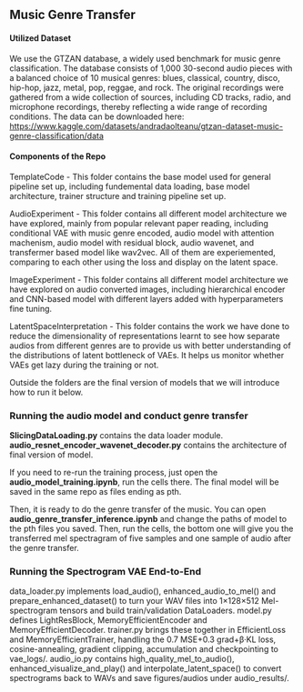 ## Music Genre Transfer
#### Utilized Dataset
We use the GTZAN database, a widely used benchmark for music genre classification. The database consists of 1,000 30-second audio pieces with a balanced choice of 10 musical genres: blues, classical, country, disco, hip-hop, jazz, metal, pop, reggae, and rock. The original recordings were gathered from a wide collection of sources, including CD tracks, radio, and microphone recordings, thereby reflecting a wide range of recording conditions. The data can be downloaded here: 
https://www.kaggle.com/datasets/andradaolteanu/gtzan-dataset-music-genre-classification/data

#### Components of the Repo
TemplateCode - This folder contains the base model used for general pipeline set up, including fundemental data loading, base model architecture, trainer structure and training pipeline set up. 

AudioExperiment - This folder contains all different model architecture we have explored, mainly from popular relevant paper reading, including conditional VAE with music genre encoded, audio model with attention machenism, audio model with residual block, audio wavenet, and transfermer based model like wav2vec. All of them are experiemented, comparing to each other using the loss and display on the latent space. 

ImageExperiment - This folder contains all different model architecture we have explored on audio converted images, including hierarchical encoder and CNN-based model with different layers added with hyperparameters fine tuning. 

LatentSpaceInterpretation - This folder contains the work we have done to reduce the dimensionality of representations learnt to see how separate audios from different genres are to provide us with better understanding of the distributions of latent bottleneck of VAEs. It helps us monitor whether VAEs get lazy during the training or not. 

Outside the folders are the final version of models that we will introduce how to run it below. 


### Running the audio model and conduct genre transfer
**SlicingDataLoading.py** contains the data loader module. **audio_resnet_encoder_wavenet_decoder.py** contains the architecture of final version of model. 

If you need to re-run the training process, just open the **audio_model_training.ipynb**, run the cells there. The final model will be saved in the same repo as files ending as pth. 

Then, it is ready to do the genre transfer of the music. You can open **audio_genre_transfer_inference.ipynb** and change the paths of model to the pth files you saved. Then, run the cells, the bottom one will give you the transferred mel spectragram of five samples and one sample of audio after the genre transfer. 


### Running the Spectrogram VAE End-to-End
data_loader.py implements load_audio(), enhanced_audio_to_mel() and prepare_enhanced_dataset() to turn your WAV files into 1×128×512 Mel-spectrogram tensors and build train/validation DataLoaders. model.py defines LightResBlock, MemoryEfficientEncoder and MemoryEfficientDecoder. trainer.py brings these together in EfficientLoss and MemoryEfficientTrainer, handling the 0.7 MSE+0.3 grad+β·KL loss, cosine-annealing, gradient clipping, accumulation and checkpointing to vae_logs/. audio_io.py contains high_quality_mel_to_audio(), enhanced_visualize_and_play() and interpolate_latent_space() to convert spectrograms back to WAVs and save figures/audios under audio_results/.
